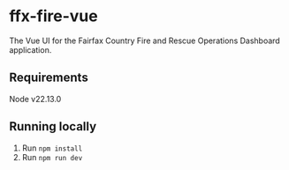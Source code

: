 # ffx-fire-vue
The Vue UI for the Fairfax Country Fire and Rescue Operations Dashboard application.

## Requirements
Node v22.13.0<br/>

## Running locally
1. Run ```npm install```
2. Run ```npm run dev```
